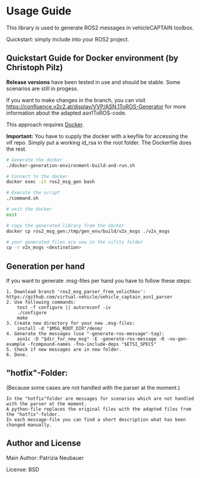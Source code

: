 # Usage Guide

This library is used to generate ROS2 messages in vehicleCAPTAIN toolbox.

Quickstart: simply include into your ROS2 project.

## Quickstart Guide for Docker environment (by Christoph Pilz)
**Release versions** have been tested in use and should be stable. Some scenarios are still in progess.

If you want to make changes in the branch, you can visit https://confluence.v2c2.at/display/VVP/ASN.1ToROS-Generator for more information about the adapted asn1ToROS-code.

This approach requires [Docker](https://www.docker.com/).

**Important:** You have to supply the docker with a keyfile for accessing the vif repo.
Simply put a working id_rsa in the root folder. The Dockerfile does the rest.

```bash
# Generate the docker
./docker-generation-environment-build-and-run.sh

# Connect to the docker
docker exec -it ros2_msg_gen bash

# Execute the script
./command.sh

# exit the docker
exit

# copy the generated library from the docker
docker cp ros2_msg_gen:/tmp/gen_env/build/v2x_msgs ./v2x_msgs

# your generated files are now in the vifits folder
cp -r v2x_msgs <destination>
```


## Generation per hand
If you want to generate .msg-files per hand you have to follow these steps:
```
1. Download branch 'ros2_msg_parser_from_velichkov': https://github.com/virtual-vehicle/vehicle_captain_asn1_parser
2. Use following commands:
    test -f configure || autoreconf -iv
    ./configure
    make
3. Create new directory for your new .msg-files:
    install -d "$MSG_ROOT_DIR"/denm/ 
4. Generate the messages (use "-generate-ros-message"-tag):
    asn1c -D "$dir_for_new_msg" -E -generate-ros-message -R -no-gen-example -fcompound-names -fno-include-deps "$ETSI_SPECS"
5. Check if new messages are in new folder.
6. Done.
```

## "hotfix"-Folder:
(Because some cases are not handled with the parser at the moment.)
```
In the "hotfix"folder are messages for scenarios which are not handled with the parser at the moment.
A python-file replaces the original files with the adapted files from the "hotfix"-folder.
In each message-file you can find a short description what has been changed manually.
```

## Author and License
Main Author: Patrizia Neubauer

License: BSD
